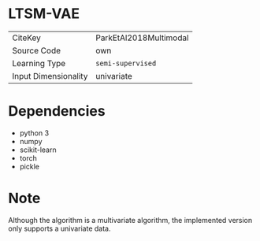 # LTSM-VAE

|||
| :--- | :--- | 
| CiteKey | ParkEtAl2018Multimodal |
| Source Code | own |
| Learning Type | `semi-supervised` |
| Input Dimensionality | univariate | 

# Dependencies 

- python 3
- numpy
- scikit-learn
- torch 
- pickle

# Note
Although the algorithm is a multivariate algorithm, the implemented version only supports a univariate data. 